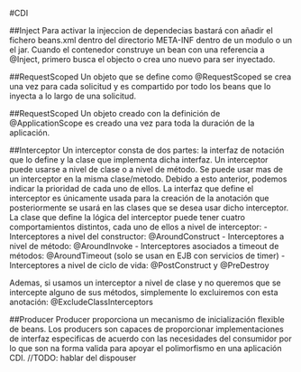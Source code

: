 #CDI

##Inject
Para activar la injeccion de dependecias bastará con añadir el fichero beans.xml dentro del directorio META-INF dentro de un modulo o un el jar.
Cuando el contenedor construye un bean con una referencia a @Inject, primero busca el objecto o crea uno nuevo para ser inyectado.

##RequestScoped
Un objeto que se define como @RequestScoped se crea una vez para cada solicitud y 
es compartido por todo los beans que lo inyecta a lo largo de una solicitud.

##RequestScoped
Un objeto creado con la definición de @ApplicationScope es creado una vez para toda la duración de la aplicación.

##Interceptor
Un interceptor consta de dos partes: la interfaz de notación que lo define y la clase que implementa dicha interfaz. Un interceptor puede usarse a nivel de clase o a nivel de método.
Se puede usar mas de un interceptor en la misma clase/metodo. Debido a esto anterior, podemos indicar la prioridad de cada uno de ellos.
La interfaz que define el interceptor es únicamente usada para la creación de la anotación que posteriormente se usará en las clases que se desea usar dicho interceptor.
La clase que define la lógica del interceptor puede tener cuatro comportamientos distintos, cada uno de ellos a nivel de interceptor:
 	- Interceptores a nivel del constructor: @AroundConstruct
 	- Interceptores a nivel de método: @AroundInvoke
 	- Interceptores asociados a timeout de métodos: @AroundTimeout (solo se usan en EJB con servicios de timer)
 	- Interceptores a nivel de ciclo de vida: @PostConstruct y @PreDestroy
 	
Ademas, si usamos un interceptor a nivel de clase y no queremos que se intercepte alguno de sus métodos, simplemente lo excluiremos con esta anotación: @ExcludeClassInterceptors

##Producer
Producer proporciona un mecanismo de inicialización flexible de beans. Los producers son capaces de proporcionar implementaciones de interfaz especificas de acuerdo con las necesidades del consumidor
por lo que son na forma valida para apoyar el polimorfismo en una aplicación CDI.
//TODO: hablar del dispouser